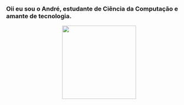 ### Oii eu sou o André, estudante de Ciência da Computação e amante de tecnologia.

<div align="center">
  <a href="https://andremartinsd.github.io/">
  <img height="200em" src="https://github-readme-stats.vercel.app/api/top-langs/?username=andremartinsd&layout=compact&langs_count=7&theme=radical"/>
</div>
